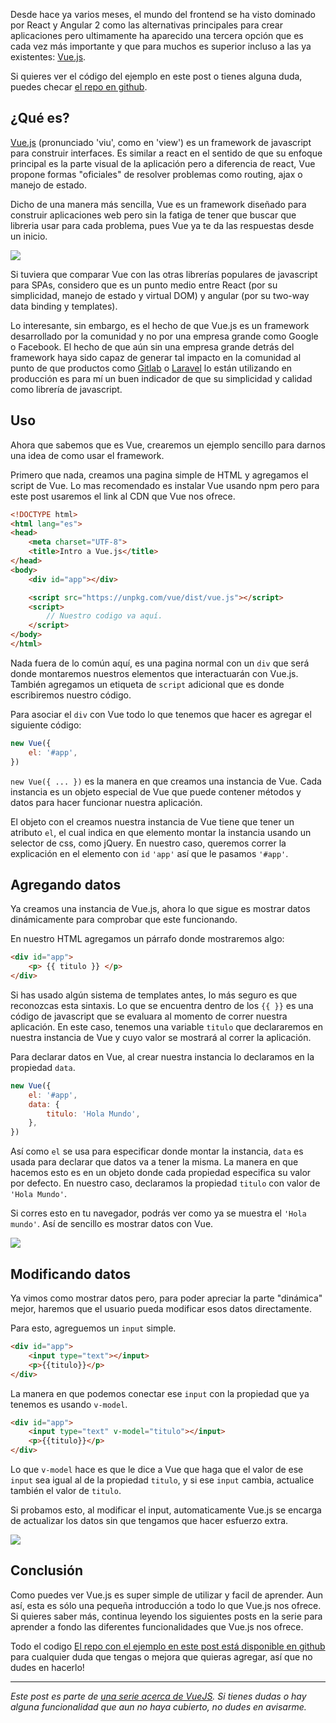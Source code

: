 Desde hace ya varios meses, el mundo del frontend se ha visto dominado por React y Angular 2 como las alternativas principales para crear aplicaciones pero ultimamente ha aparecido una tercera opción que es cada vez más importante y que para muchos es superior incluso a las ya existentes: [Vue.js](https://vuejs.org/).

Si quieres ver el código del ejemplo en este post o tienes alguna duda, puedes checar [el repo en github](https://github.com/datyayu-xyz/vuejs-intro).


## ¿Qué es?
[Vue.js](https://vuejs.org/) (pronunciado 'viu', como en 'view') es un framework de javascript para construir interfaces. Es similar a react en el sentido de que su enfoque principal es la parte visual de la aplicación pero a diferencia de react, Vue propone formas "oficiales" de resolver problemas como routing, ajax o manejo de estado.

Dicho de una manera más sencilla, Vue es un framework diseñado para construir aplicaciones web pero sin la fatiga de tener que buscar que libreria usar para cada problema, pues Vue ya te da las respuestas desde un inicio. 

![](/content/images/2017/01/logo-1.png)

Si tuviera que comparar Vue con las otras librerías populares de javascript para SPAs, considero que es un punto medio entre React (por su simplicidad, manejo de estado y virtual DOM) y angular (por su two-way data binding y templates).

Lo interesante, sin embargo, es el hecho de que Vue.js es un framework desarrollado por la comunidad y no por una empresa grande como Google o Facebook. El hecho de que aún sin una empresa grande detrás del framework haya sido capaz de generar tal impacto en la comunidad al punto de que productos como [Gitlab](https://about.gitlab.com/) o [Laravel](https://laravel.com/) lo están utilizando en producción es para mí un buen indicador de que su simplicidad y calidad como librería de javascript.


## Uso
Ahora que sabemos que es Vue, crearemos un ejemplo sencillo para darnos una idea de como usar el framework. 

Primero que nada, creamos una pagina simple de HTML y agregamos el script de Vue. Lo mas recomendado es instalar Vue usando npm pero para este post usaremos el link al CDN que Vue nos ofrece.

```html
<!DOCTYPE html>
<html lang="es">
<head>
    <meta charset="UTF-8">
    <title>Intro a Vue.js</title>
</head>
<body>
    <div id="app"></div>

    <script src="https://unpkg.com/vue/dist/vue.js"></script>
    <script>
        // Nuestro codigo va aquí.
    </script>
</body>
</html>
```

Nada fuera de lo común aquí, es una pagina normal con un `div` que será donde montaremos nuestros elementos que interactuarán con Vue.js. También agregamos un etiqueta de `script` adicional que es donde escribiremos nuestro código.


Para asociar el `div` con Vue todo lo que tenemos que hacer es agregar el siguiente código:

```js
new Vue({
    el: '#app',
})
```

`new Vue({ ... })` es la manera en que creamos una instancia de Vue. Cada instancia es un objeto especial de Vue que puede contener métodos y datos para hacer funcionar nuestra aplicación.

El objeto con el creamos nuestra instancia de Vue tiene que tener un atributo `el`, el cual indica en que elemento montar la instancia usando un selector de css, como jQuery. En nuestro caso, queremos correr la explicación en el elemento con `id` `'app'` así que le pasamos `'#app'`.


## Agregando datos

Ya creamos una instancia de Vue.js, ahora lo que sigue es mostrar datos dinámicamente para comprobar que este funcionando.

En nuestro HTML agregamos un párrafo donde mostraremos algo:

```html
<div id="app">
    <p> {{ titulo }} </p>
</div>
```

Si has usado algún sistema de templates antes, lo más seguro es que reconozcas esta sintaxis. Lo que se encuentra dentro de los `{{ }}` es una código de javascript que se evaluara al momento de correr nuestra aplicación. En este caso, tenemos una variable `titulo` que declararemos en nuestra instancia de Vue y cuyo valor se mostrará al correr la aplicación. 

Para declarar datos en Vue, al crear nuestra instancia lo declaramos en la propiedad `data`.

```js
new Vue({
    el: '#app',
    data: {
        titulo: 'Hola Mundo',
    },
})
```

Así como `el` se usa para especificar donde montar la instancia, `data` es usada para declarar que datos va a tener la misma. La manera en que hacemos esto es en un objeto donde cada propiedad especifica su valor por defecto. En nuestro caso, declaramos la propiedad `titulo` con valor de `'Hola Mundo'`.

Si corres esto en tu navegador, podrás ver como ya se muestra el `'Hola mundo'`. Así de sencillo es mostrar datos con Vue.

![](/content/images/2017/01/Screen-Shot-2017-01-07-at-4.43.35-PM.png)


## Modificando datos

Ya vimos como mostrar datos pero, para poder apreciar la parte "dinámica" mejor, haremos que el usuario pueda modificar esos datos directamente.

Para esto, agreguemos un `input` simple.

```html
<div id="app">
    <input type="text"></input>
    <p>{{titulo}}</p>
</div>
```

La manera en que podemos conectar ese `input` con la propiedad que ya tenemos es usando `v-model`.

```html
<div id="app">
    <input type="text" v-model="titulo"></input>
    <p>{{titulo}}</p>
</div>
```

Lo que `v-model` hace es que le dice a Vue que haga que el valor de ese `input` sea igual al de la propiedad `titulo`, y si ese `input` cambia, actualice también el valor de `titulo`.

Si probamos esto, al modificar el input, automaticamente Vue.js se encarga de actualizar los datos sin que tengamos que  hacer esfuerzo extra.

![](/content/images/2017/01/2AGu7IHRTP.gif)


## Conclusión
Como puedes ver Vue.js es super simple de utilizar y facil de aprender. Aun así, esta es sólo una pequeña introducción a todo lo que Vue.js nos ofrece. Si quieres saber más, continua leyendo los siguientes posts en la serie para aprender a fondo las diferentes funcionalidades que Vue.js nos ofrece.

Todo el codigo [El repo con el ejemplo en este post está disponible en github](https://github.com/datyayu-xyz/vuejs-intro) para cualquier duda que tengas o mejora que quieras agregar, así que no dudes en hacerlo!

---

*Este post es parte de [una serie acerca de VueJS](LINK_A_LOS_POSTS). Si tienes dudas o hay alguna funcionalidad que aun no haya cubierto, no dudes en avisarme.*